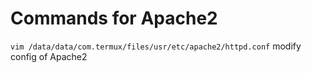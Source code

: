 # Commands for Apache2

`vim /data/data/com.termux/files/usr/etc/apache2/httpd.conf`
modify config of Apache2

